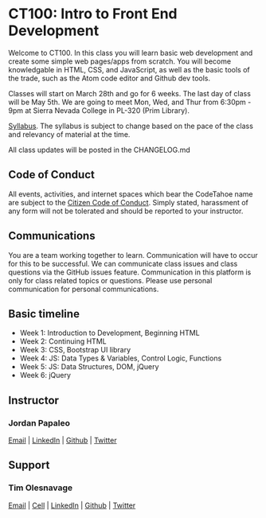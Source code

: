# CT100: Intro to Front End Development

Welcome to CT100.  In this class you will learn basic web development and create some simple web pages/apps from scratch. You will become knowledgable in HTML, CSS, and JavaScript, as well as the basic tools of the trade, such as the Atom code editor and Github dev tools.

Classes will start on March 28th and go for 6 weeks.  The last day of class will be May 5th.  We are going to meet Mon, Wed, and Thur from 6:30pm - 9pm at Sierra Nevada College in PL-320 (Prim Library).

[Syllabus](https://github.com/CodeTahoe/CT100/blob/master/ct100-syllabus.pdf). The syllabus is subject to change based on the pace of the class and relevancy of material at the time.

All class updates will be posted in the CHANGELOG.md

## Code of Conduct

All events, activities, and internet spaces which bear the CodeTahoe name are subject to the [Citizen Code of Conduct](http://citizencodeofconduct.org/). Simply stated, harassment of any form will not be tolerated and should be reported to your instructor.

## Communications

You are a team working together to learn.  Communication will have to occur for this to be successful.  We can communicate class issues and class questions via the GitHub issues feature.  Communication in this platform is only for class related topics or questions.  Please use personal communication for personal communications.

## Basic timeline

- Week 1: Introduction to Development, Beginning HTML
- Week 2: Continuing HTML
- Week 3: CSS, Bootstrap UI library
- Week 4: JS: Data Types & Variables, Control Logic, Functions
- Week 5: JS: Data Structures, DOM, jQuery
- Week 6: jQuery

## Instructor
### Jordan Papaleo
[Email](jordan@elevate.blue) |
[LinkedIn](https://www.google.com/url?sa=t&rct=j&q=&esrc=s&source=web&cd=1&cad=rja&uact=8&ved=0ahUKEwiyyeqhqeTLAhWFax4KHeOsBhwQFggcMAA&url=https%3A%2F%2Fwww.linkedin.com%2Fin%2Fjordanpapaleo&usg=AFQjCNHjP6LTL_4qNHwWovDOmGdwKWGJpg&bvm=bv.117868183,d.dmo) |
[Github](https://github.com/jordanpapaleo) |
[Twitter](https://twitter.com/jordanpapaleo)

## Support
### Tim Olesnavage
[Email](tim@elevate.blue) |
[Cell](424-903-5191) |
[LinkedIn](https://www.linkedin.com/in/timolesnavage) |
[Github](https://github.com/TimOlesnavage) |
[Twitter](https://twitter.com/TimOlesnavage)
